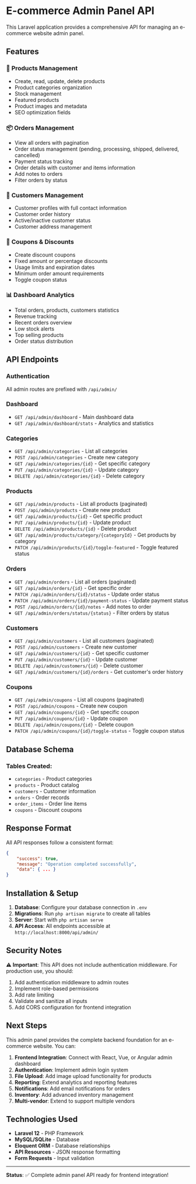 # E-commerce Admin Panel API

This Laravel application provides a comprehensive API for managing an e-commerce website admin panel.

## Features

### 🏪 **Products Management**
- Create, read, update, delete products
- Product categories organization
- Stock management
- Featured products
- Product images and metadata
- SEO optimization fields

### 📦 **Orders Management**
- View all orders with pagination
- Order status management (pending, processing, shipped, delivered, cancelled)
- Payment status tracking
- Order details with customer and items information
- Add notes to orders
- Filter orders by status

### 👥 **Customers Management**
- Customer profiles with full contact information
- Customer order history
- Active/inactive customer status
- Customer address management

### 🎫 **Coupons & Discounts**
- Create discount coupons
- Fixed amount or percentage discounts
- Usage limits and expiration dates
- Minimum order amount requirements
- Toggle coupon status

### 📊 **Dashboard Analytics**
- Total orders, products, customers statistics
- Revenue tracking
- Recent orders overview
- Low stock alerts
- Top selling products
- Order status distribution

## API Endpoints

### Authentication
All admin routes are prefixed with `/api/admin/`

### Dashboard
- `GET /api/admin/dashboard` - Main dashboard data
- `GET /api/admin/dashboard/stats` - Analytics and statistics

### Categories
- `GET /api/admin/categories` - List all categories
- `POST /api/admin/categories` - Create new category
- `GET /api/admin/categories/{id}` - Get specific category
- `PUT /api/admin/categories/{id}` - Update category
- `DELETE /api/admin/categories/{id}` - Delete category

### Products
- `GET /api/admin/products` - List all products (paginated)
- `POST /api/admin/products` - Create new product
- `GET /api/admin/products/{id}` - Get specific product
- `PUT /api/admin/products/{id}` - Update product
- `DELETE /api/admin/products/{id}` - Delete product
- `GET /api/admin/products/category/{categoryId}` - Get products by category
- `PATCH /api/admin/products/{id}/toggle-featured` - Toggle featured status

### Orders
- `GET /api/admin/orders` - List all orders (paginated)
- `GET /api/admin/orders/{id}` - Get specific order
- `PATCH /api/admin/orders/{id}/status` - Update order status
- `PATCH /api/admin/orders/{id}/payment-status` - Update payment status
- `POST /api/admin/orders/{id}/notes` - Add notes to order
- `GET /api/admin/orders/status/{status}` - Filter orders by status

### Customers
- `GET /api/admin/customers` - List all customers (paginated)
- `POST /api/admin/customers` - Create new customer
- `GET /api/admin/customers/{id}` - Get specific customer
- `PUT /api/admin/customers/{id}` - Update customer
- `DELETE /api/admin/customers/{id}` - Delete customer
- `GET /api/admin/customers/{id}/orders` - Get customer's order history

### Coupons
- `GET /api/admin/coupons` - List all coupons (paginated)
- `POST /api/admin/coupons` - Create new coupon
- `GET /api/admin/coupons/{id}` - Get specific coupon
- `PUT /api/admin/coupons/{id}` - Update coupon
- `DELETE /api/admin/coupons/{id}` - Delete coupon
- `PATCH /api/admin/coupons/{id}/toggle-status` - Toggle coupon status

## Database Schema

### Tables Created:
- `categories` - Product categories
- `products` - Product catalog
- `customers` - Customer information
- `orders` - Order records
- `order_items` - Order line items
- `coupons` - Discount coupons

## Response Format

All API responses follow a consistent format:

```json
{
    "success": true,
    "message": "Operation completed successfully",
    "data": { ... }
}
```

## Installation & Setup

1. **Database**: Configure your database connection in `.env`
2. **Migrations**: Run `php artisan migrate` to create all tables
3. **Server**: Start with `php artisan serve`
4. **API Access**: All endpoints accessible at `http://localhost:8000/api/admin/`

## Security Notes

⚠️ **Important**: This API does not include authentication middleware. For production use, you should:

1. Add authentication middleware to admin routes
2. Implement role-based permissions
3. Add rate limiting
4. Validate and sanitize all inputs
5. Add CORS configuration for frontend integration

## Next Steps

This admin panel provides the complete backend foundation for an e-commerce website. You can:

1. **Frontend Integration**: Connect with React, Vue, or Angular admin dashboard
2. **Authentication**: Implement admin login system
3. **File Upload**: Add image upload functionality for products
4. **Reporting**: Extend analytics and reporting features
5. **Notifications**: Add email notifications for orders
6. **Inventory**: Add advanced inventory management
7. **Multi-vendor**: Extend to support multiple vendors

## Technologies Used

- **Laravel 12** - PHP Framework
- **MySQL/SQLite** - Database
- **Eloquent ORM** - Database relationships
- **API Resources** - JSON response formatting
- **Form Requests** - Input validation

---

**Status**: ✅ Complete admin panel API ready for frontend integration!